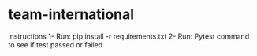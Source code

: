 # team-international

instructions
1- Run: pip install -r requirements.txt
2- Run: Pytest command to see if test passed or failed